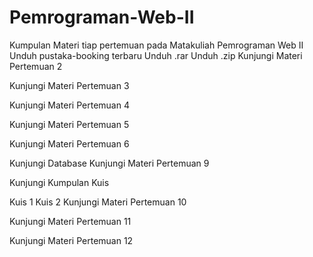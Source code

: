 # Pemrograman-Web-II
Kumpulan Materi tiap pertemuan pada Matakuliah Pemrograman Web II
Unduh pustaka-booking terbaru
Unduh .rar
Unduh .zip
Kunjungi Materi Pertemuan 2

Kunjungi Materi Pertemuan 3

Kunjungi Materi Pertemuan 4

Kunjungi Materi Pertemuan 5

Kunjungi Materi Pertemuan 6

Kunjungi Database
Kunjungi Materi Pertemuan 9

Kunjungi Kumpulan Kuis

Kuis 1
Kuis 2
Kunjungi Materi Pertemuan 10

Kunjungi Materi Pertemuan 11

Kunjungi Materi Pertemuan 12
